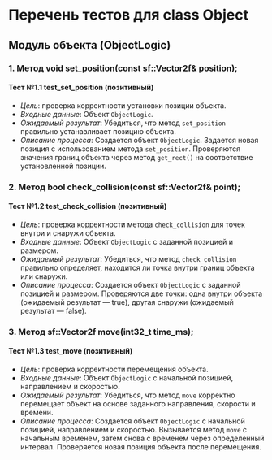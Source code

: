 # Перечень тестов для class Object

## Модуль объекта (ObjectLogic)

### 1. Метод void set_position(const sf::Vector2f& position);

#### Тест №1.1 test_set_position (позитивный)
* _Цель_: проверка корректности установки позиции объекта.
* _Входные данные_: Объект `ObjectLogic`.
* _Ожидаемый результат_: Убедиться, что метод `set_position` правильно устанавливает позицию объекта.
* _Описание процесса_: Создается объект `ObjectLogic`. Задается новая позиция с использованием метода `set_position`. Проверяются значения границ объекта через метод `get_rect()` на соответствие установленной позиции.

### 2. Метод bool check_collision(const sf::Vector2f& point);

#### Тест №1.2 test_check_collision (позитивный)
* _Цель_: проверка корректности метода `check_collision` для точек внутри и снаружи объекта.
* _Входные данные_: Объект `ObjectLogic` с заданной позицией и размером.
* _Ожидаемый результат_: Убедиться, что метод `check_collision` правильно определяет, находится ли точка внутри границ объекта или снаружи.
* _Описание процесса_: Создается объект `ObjectLogic` с заданной позицией и размером. Проверяются две точки: одна внутри объекта (ожидаемый результат — true), другая снаружи (ожидаемый результат — false).

### 3. Метод sf::Vector2f move(int32_t time_ms);

#### Тест №1.3 test_move (позитивный)
* _Цель_: проверка корректности перемещения объекта.
* _Входные данные_: Объект `ObjectLogic` с начальной позицией, направлением и скоростью.
* _Ожидаемый результат_: Убедиться, что метод `move` корректно перемещает объект на основе заданного направления, скорости и времени.
* _Описание процесса_: Создается объект `ObjectLogic` с начальной позицией, направлением и скоростью. Вызывается метод `move` с начальным временем, затем снова с временем через определенный интервал. Проверяется новая позиция объекта после перемещения.
